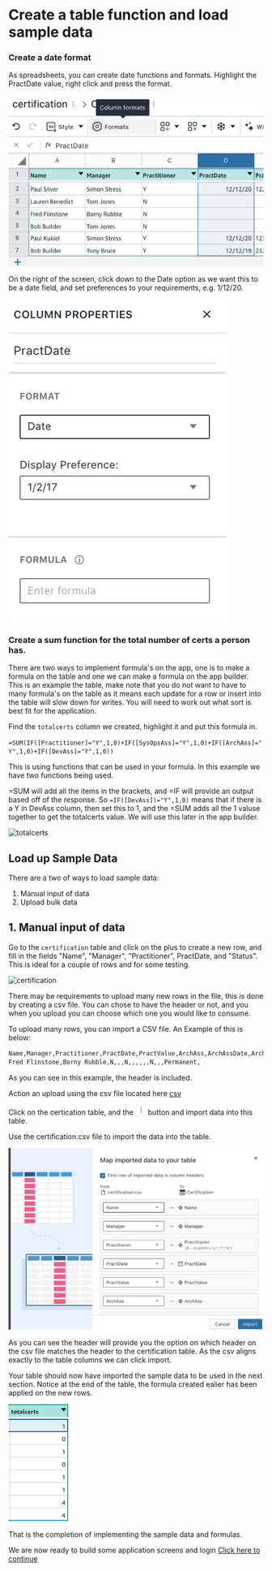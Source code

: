# Create a table function and load sample data

### Create a date format
As spreadsheets, you can create date functions and formats. Highlight the PractDate value, right click and press the format.

![formatdate](/images/formats.png)

On the right of the screen, click down to the Date option as we want this to be a date field, and set preferences to your requirements, e.g. 1/12/20. 

![formatdate](/images/setdatepract.png)

### Create a sum function for the total number of certs a person has. 

There are two ways to implement formula's on the app, one is to make a formula on the table and one we can make a formula on the app builder. This is an example the table, make note that you do not want to have to many formula's on the table as it means each update for a row or insert into the table will slow down for writes. You will need to work out what sort is best fit for the application. 

Find the `totalcerts` column we created, highlight it and put this formula in. 

```=SUM(IF([Practitioner]="Y",1,0)+IF([SysOpsAss]="Y",1,0)+IF([ArchAss]="Y",1,0)+IF([DevAss]="Y",1,0))```

This is using functions that can be used in your formula. In this example we have two functions being used. 

=SUM will add all the items in the brackets, and =IF will provide an output based off of the response. So ```=IF([DevAss])="Y",1,0)``` means that if there is a Y in DevAss column, then set this to 1, and the =SUM adds all the 1 valuse together to get the totalcerts value. We will use this later in the app builder. 

![totalcerts](/images/totalcerts.png)

## Load up Sample Data
There are a two of ways to load sample data:
1. Manual input of data
2. Upload bulk data

## 1. Manual input of data
Go to the ```certification``` table and click on the plus to create a new row, and fill in the fields "Name", "Manager", "Practitioner", PractDate,  and "Status". This is ideal for a couple of rows and for some testing.

![certification](/images/certaddrow.png)

There may be requirements to upload many new rows in the file, this is done by creating a csv file. You can chose to have the header or not, and you when you upload you can choose which one you would like to consume. 

To upload many rows, you can import a CSV file. 
An Example of this is below: 

``` bash
Name,Manager,Practitioner,PractDate,PractValue,ArchAss,ArchAssDate,ArchAssValue,DevAss,DevAssDate,DevAssValue,SysOpsAss,SysOpsAssDate,SysOpsAssValue,status,totalcerts
Fred Flinstone,Barny Rubble,N,,,N,,,,,,N,,,Permanent,
```

As you can see in this example, the header is included. 

Action an upload using the csv file located here [csv](12_upload_sample_data_into_tables/csv/certification.csv)

Click on the certication table, and the ![threebutton](/images/threebuttons.png) button and import data into this table. 

Use the certification.csv file to import the data into the table. 

![certification](/images/columns.png)

As you can see the header will provide you the option on which header on the csv file matches the header to the certification table. As the csv aligns exactly to the table columns we can click import. 

Your table should now have imported the sample data to be used in the next section. 
Notice at the end of the table, the formula created ealier has been applied on the new rows. 

![total](/images/total.png)

That is the completion of implementing the sample data and formulas.

We are now ready to build some application screens and login [Click here to continue](20_build_application/README.md)
